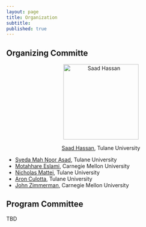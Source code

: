 ```yaml
---
layout: page
title: Organization
subtitle:
published: true
---
```


## Organizing Committe

<div style="text-align:center;">
  <p><img src="{{ 'img/saad-hassan.jpeg' | relative_url }}" alt="Saad Hassan" width="200" height="200"></p>
  <p><a href="https://saadh.info/">Saad Hassan</a>, Tulane University</p>
</div>

  
* [Syeda Mah Noor Asad](), Tulane University
* [Motahhare Eslami](https://www.motahhare.com/), Carnegie Mellon University
* [Nicholas Mattei](http://www.nickmattei.net/), Tulane University
* [Aron Culotta](https://www.cs.tulane.edu//~aculotta/), Tulane University
* [John Zimmerman](https://www.cs.cmu.edu/~johnz/), Carnegie Mellon University

## Program Committee

TBD


